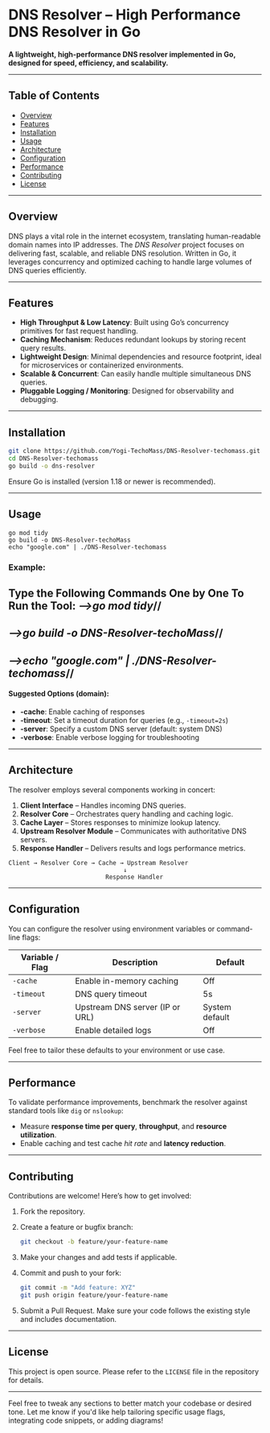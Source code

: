 # DNS Resolver – High Performance DNS Resolver in Go

**A lightweight, high-performance DNS resolver implemented in Go, designed for speed, efficiency, and scalability.**

---

## Table of Contents

* [Overview](#overview)
* [Features](#features)
* [Installation](#installation)
* [Usage](#usage)
* [Architecture](#architecture)
* [Configuration](#configuration)
* [Performance](#performance)
* [Contributing](#contributing)
* [License](#license)

---

## Overview

DNS plays a vital role in the internet ecosystem, translating human-readable domain names into IP addresses. The *DNS Resolver* project focuses on delivering fast, scalable, and reliable DNS resolution. Written in Go, it leverages concurrency and optimized caching to handle large volumes of DNS queries efficiently.

---

## Features

* **High Throughput & Low Latency**: Built using Go’s concurrency primitives for fast request handling.
* **Caching Mechanism**: Reduces redundant lookups by storing recent query results.
* **Lightweight Design**: Minimal dependencies and resource footprint, ideal for microservices or containerized environments.
* **Scalable & Concurrent**: Can easily handle multiple simultaneous DNS queries.
* **Pluggable Logging / Monitoring**: Designed for observability and debugging.

---

## Installation

```bash
git clone https://github.com/Yogi-TechoMass/DNS-Resolver-techomass.git
cd DNS-Resolver-techomass
go build -o dns-resolver
```

Ensure Go is installed (version 1.18 or newer is recommended).

---

## Usage

```
go mod tidy
go build -o DNS-Resolver-techoMass
echo "google.com" | ./DNS-Resolver-techomass
```

### Example:
**Type the Following Commands One by One To Run the Tool:**
*-->go mod tidy*//
---
*-->go build -o DNS-Resolver-techoMass*//
---
*-->echo "google.com" | ./DNS-Resolver-techomass*//
---

#### Suggested Options (domain):

* **-cache**: Enable caching of responses
* **-timeout**: Set a timeout duration for queries (e.g., `-timeout=2s`)
* **-server**: Specify a custom DNS server (default: system DNS)
* **-verbose**: Enable verbose logging for troubleshooting



---

## Architecture

The resolver employs several components working in concert:

1. **Client Interface** – Handles incoming DNS queries.
2. **Resolver Core** – Orchestrates query handling and caching logic.
3. **Cache Layer** – Stores responses to minimize lookup latency.
4. **Upstream Resolver Module** – Communicates with authoritative DNS servers.
5. **Response Handler** – Delivers results and logs performance metrics.

```
Client → Resolver Core → Cache → Upstream Resolver
                                ↓
                           Response Handler
```



---

## Configuration

You can configure the resolver using environment variables or command-line flags:

| Variable / Flag | Description                     | Default        |
| --------------- | ------------------------------- | -------------- |
| `-cache`        | Enable in-memory caching        | Off            |
| `-timeout`      | DNS query timeout               | 5s             |
| `-server`       | Upstream DNS server (IP or URL) | System default |
| `-verbose`      | Enable detailed logs            | Off            |

Feel free to tailor these defaults to your environment or use case.

---

## Performance

To validate performance improvements, benchmark the resolver against standard tools like `dig` or `nslookup`:

* Measure **response time per query**, **throughput**, and **resource utilization**.
* Enable caching and test cache *hit rate* and **latency reduction**.



---

## Contributing

Contributions are welcome! Here’s how to get involved:

1. Fork the repository.
2. Create a feature or bugfix branch:

   ```bash
   git checkout -b feature/your-feature-name
   ```
3. Make your changes and add tests if applicable.
4. Commit and push to your fork:

   ```bash
   git commit -m "Add feature: XYZ"
   git push origin feature/your-feature-name
   ```
5. Submit a Pull Request. Make sure your code follows the existing style and includes documentation.

---

## License

This project is open source. Please refer to the `LICENSE` file in the repository for details.

---

Feel free to tweak any sections to better match your codebase or desired tone. Let me know if you'd like help tailoring specific usage flags, integrating code snippets, or adding diagrams!
